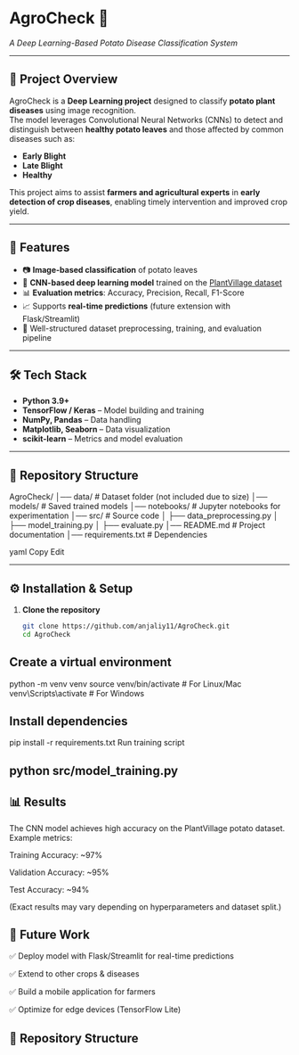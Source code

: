 # AgroCheck 🌱  
_A Deep Learning-Based Potato Disease Classification System_

---

## 📌 Project Overview
AgroCheck is a **Deep Learning project** designed to classify **potato plant diseases** using image recognition.  
The model leverages Convolutional Neural Networks (CNNs) to detect and distinguish between **healthy potato leaves** and those affected by common diseases such as:

- **Early Blight**  
- **Late Blight**  
- **Healthy**

This project aims to assist **farmers and agricultural experts** in **early detection of crop diseases**, enabling timely intervention and improved crop yield.

---

## 🚀 Features
- 📷 **Image-based classification** of potato leaves  
- 🧠 **CNN-based deep learning model** trained on the [PlantVillage dataset](https://github.com/spMohanty/PlantVillage-Dataset)  
- 📊 **Evaluation metrics**: Accuracy, Precision, Recall, F1-Score  
- 📈 Supports **real-time predictions** (future extension with Flask/Streamlit)  
- 📝 Well-structured dataset preprocessing, training, and evaluation pipeline  

---

## 🛠️ Tech Stack
- **Python 3.9+**  
- **TensorFlow / Keras** – Model building and training  
- **NumPy, Pandas** – Data handling  
- **Matplotlib, Seaborn** – Data visualization  
- **scikit-learn** – Metrics and model evaluation  

---
## 📂 Repository Structure
AgroCheck/
│── data/ # Dataset folder (not included due to size)
│── models/ # Saved trained models
│── notebooks/ # Jupyter notebooks for experimentation
│── src/ # Source code
│ ├── data_preprocessing.py
│ ├── model_training.py
│ ├── evaluate.py
│── README.md # Project documentation
│── requirements.txt # Dependencies

yaml
Copy
Edit

---

## ⚙️ Installation & Setup
1. **Clone the repository**
   ```bash
   git clone https://github.com/anjaliy11/AgroCheck.git
   cd AgroCheck
## Create a virtual environment
python -m venv venv
source venv/bin/activate   # For Linux/Mac
venv\Scripts\activate      # For Windows


## Install dependencies


pip install -r requirements.txt
Run training script



 ## python src/model_training.py
 ## 📊 Results
The CNN model achieves high accuracy on the PlantVillage potato dataset.
Example metrics:

Training Accuracy: ~97%

Validation Accuracy: ~95%

Test Accuracy: ~94%

(Exact results may vary depending on hyperparameters and dataset split.)

## 🔮 Future Work
✅ Deploy model with Flask/Streamlit for real-time predictions

✅ Extend to other crops & diseases

✅ Build a mobile application for farmers

✅ Optimize for edge devices (TensorFlow Lite)



## 📂 Repository Structure
